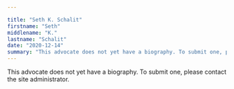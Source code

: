 ```yaml
---

title: "Seth K. Schalit"
firstname: "Seth"
middlename: "K."
lastname: "Schalit"
date: "2020-12-14"
summary: "This advocate does not yet have a biography. To submit one, please contact the site administrator."
---
```

This advocate does not yet have a biography. To submit one, please contact the site administrator.

